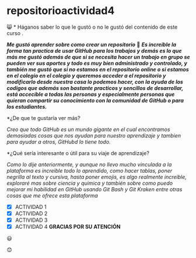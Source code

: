 # repositorioactividad4


:smile_cat: * Háganos saber lo que le gustó o no le gustó del contenido de este curso . 


**_Me gustó aprender sobre como crear un repositorio_**
:cowboy_hat_face: **_Es increible la forma tan practica de usar GitHub para los trabajos y demás es lo que más me gustó
además de que si se necesita hacer un trabajo en grupo se pueden ver sus aportes y todo es muy bien administrado y controlado,
y también me gustó que si no estamos en el repositorio online o si estamos en el colegio en el colegio y queremos acceder a el repositorio y modificarlo desde 
nuestra casa lo podemos hacer, con la ayuda de los codigos que además son bastante practicos y sencillos
de desarrollar, está accecible a todas las personas y especialmente personas
que quieran compartir su conocimiento con la comunidad de GitHub o para los estudiantes._**


*¿De que te gustaría ver más? 


_Creo que todo GitHub es un mundo gigante en el cual encontramos demasiadas cosas que nos ayudan para 
nuestro aprendizaje y tambien para ayudar a otros, GitHubd lo tiene todo._


*¿Qué sería interesante o útil para su viaje de aprendizaje?


_Como lo dije anteriormente, y aunque no llevo mucho vinculada a la 
plataforma es increible todo lo aprendido, como hacer tablas, poner negrilla
al texto y cursiva, hasta poner emojis, es algo realmente increible, exploraré mas sobre ciencia y quimica 
y también sobre como puedo mejorar mi habilidad en GitHub usando Git Bash y Git Kraken entre otras cosas que me 
ofrece esta plataforma_

-[x] ACTIVIDAD 1
-[x] ACTIVIDAD  2
-[x] ACTIVIDAD 3
- [x] ACTIVIDAD 4
**GRACIAS POR SU ATENCIÓN**

:smiley:

:blush:

